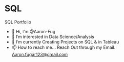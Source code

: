 # SQL
SQL Portfolio
- 👋 Hi, I’m @Aaron-Fug
- 👀 I’m interested in Data Science/Analysis
- 🌱 I’m currently Creating Projects on SQL & in Tableau
- 📫 How to reach me... Reach Out through my Email.  Aaron.fugar123@gmail.com
